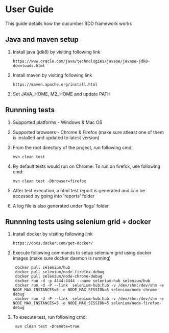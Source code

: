# User Guide

This guide details how the cucumber BDD framework works

## Java and maven setup

1. Install java (jdk8) by visiting following link 

   ```
   https://www.oracle.com/java/technologies/javase/javase-jdk8-downloads.html
   ```
   
2. Install maven by visiting following link

   ```
   https://maven.apache.org/install.html
   ```
   
3. Set JAVA_HOME, M2_HOME and update PATH



## Runnning tests

1. Supported platforms - Windows & Mac OS

2. Supported browsers - Chrome & Firefox (make sure atleast one of them is installed and updated to latest version)

3. From the root directory of the project, run following cmd:

      ```
     mvn clean test
     ```
4. By default tests would run on Chrome. To run on firefox, use following cmd:
   
     ```
     mvn clean test -Dbrowser=firefox
   ```

5. After test execution, a html test report is generated and can be accessed by going into 'reports' folder

6. A log file is also generated under 'logs' folder


## Runnning tests using selenium grid + docker

1. Install docker by visiting following link
   
      ```
      https://docs.docker.com/get-docker/
      ```
2. Execute following commands to setup selenium grid using docker images (make sure docker daemon is running)

    ```
     docker pull selenium/hub
     docker pull selenium/node-firefox-debug
     docker pull selenium/node-chrome-debug
     docker run -d -p 4444:4444 --name selenium-hub selenium/hub
     docker run -d -P --link  selenium-hub:hub -v /dev/shm:/dev/shm -e NODE_MAX_INSTANCES=5 -e NODE_MAX_SESSION=5 selenium/node-chrome-debug
     docker run -d -P --link  selenium-hub:hub -v /dev/shm:/dev/shm -e NODE_MAX_INSTANCES=5 -e NODE_MAX_SESSION=5 selenium/node-firefox-debug
    ```
3. To execute test, run following cmd:
    
      ```
       mvn clean test -Dremote=true
     ```